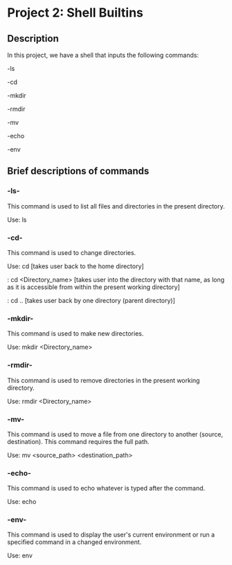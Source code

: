 # Project 2: Shell Builtins

## Description

In this project, we have a shell that inputs the following commands:

-ls

-cd

-mkdir

-rmdir

-mv

-echo

-env

## Brief descriptions of commands

### -ls-

This command is used to list all files and directories in the present directory.

Use: ls

### -cd-

This command is used to change directories.

Use: cd [takes user back to the home directory]
   
   : cd <Directory_name> [takes user into the directory with that name, as long as it is accessible from within the present working directory]
   
   : cd .. [takes user back by one directory (parent directory)]

### -mkdir-

This command is used to make new directories.

Use: mkdir <Directory_name>

### -rmdir-

This command is used to remove directories in the present working directory.

Use: rmdir <Directory_name>

### -mv-

This command is used to move a file from one directory to another (source, destination). This command requires the full path.

Use: mv <source_path> <destination_path>

### -echo-

This command is used to echo whatever is typed after the command.

Use: echo <statement>

### -env-

This command is used to display the user's current environment or run a specified command in a changed environment.

Use: env
